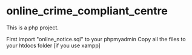 # online_crime_compliant_centre
This is a php project.

First import "online_notice.sql" to your phpmyadmin
Copy all the files to your htdocs folder [if you use xampp]

